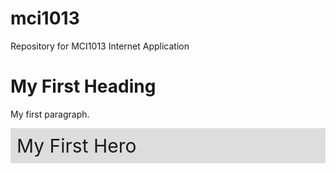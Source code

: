 # mci1013
Repository for MCI1013 Internet Application
<html>
<head>
  <title>Styling the article element</title>
  <script>document.createElement("myHero")</script>
  <style>
  myHero {
      display:block;
      background-color:#ddd;
      padding: 10px;
      font-size: 30px;
  }  
  </style>
</head>
<body>

<h1>My First Heading</h1>

<p>My first paragraph.</p>

<myHero>My First Hero</myHero>

</body>
</html>
